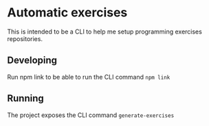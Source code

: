 # Automatic exercises

This is intended to be a CLI to help me setup programming exercises repositories.

## Developing

Run npm link to be able to run the CLI command `npm link`

## Running

The project exposes the CLI command `generate-exercises`